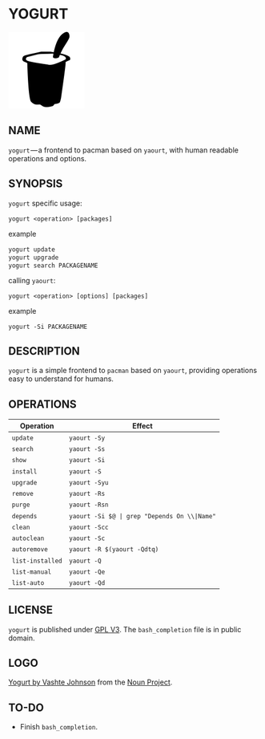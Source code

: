 # YOGURT

<img src="yogurt.png" width="152px" alt="yogurt logo">

## NAME

`yogurt` — a frontend to pacman based on `yaourt`, with human readable operations and options.

## SYNOPSIS

`yogurt` specific usage:

```
yogurt <operation> [packages]
```

example
```
yogurt update
yogurt upgrade
yogurt search PACKAGENAME
```

calling `yaourt`:

```
yogurt <operation> [options] [packages]
```

example
```
yogurt -Si PACKAGENAME
```

## DESCRIPTION

`yogurt` is a simple frontend to `pacman` based on `yaourt`, providing operations easy to understand for humans.

## OPERATIONS

| Operation 	| Effect	|
| ------------- |-------------  |
| `update`	| `yaourt -Sy`	|
| `search` 	| `yaourt -Ss` 	|
| `show` 	| `yaourt -Si`	|
| `install` 	| `yaourt -S`	|
| `upgrade` 	| `yaourt -Syu`	|
| `remove` 	| `yaourt -Rs`	|
| `purge` 	| `yaourt -Rsn`	|
| `depends`	| `yaourt -Si $@ \| grep "Depends On \\\|Name"` |
| `clean` 	| `yaourt -Scc`	|
| `autoclean` 	| `yaourt -Sc`	|
| `autoremove` 	| `yaourt -R $(yaourt -Qdtq)` |
| `list-installed`| `yaourt -Q` 	|
| `list-manual` 	| `yaourt -Qe` 	|
| `list-auto` 	| `yaourt -Qd` 	|


## LICENSE

`yogurt` is published under [GPL V3](LICENSE.md). The `bash_completion` file is in public domain.

## LOGO

[Yogurt by Vashte Johnson](https://thenounproject.com/term/yogurt/52570/) from the [Noun Project](https://thenounproject.com/).

## TO-DO

* Finish `bash_completion`.
